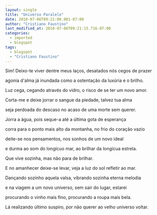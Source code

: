 ```yaml
---
layout: single
title: "Universo Paralelo"
date: 2010-07-06T09:21:00.001-07:00
author: "Cristiano Faustino"
last_modified_at: 2010-07-06T09:21:15.716-07:00
categories:
  - imported
  - blogspot
tags:
  - blogspot
  - "Cristiano Faustino"
---
```


Sim! Deixo-te viver dentre meus laços, desatados nós cegos de prazer

agonia d'alma já inundada como a ostentação da luxúria e o brilho.

Luz cega, cegando através do vidro, o risco de se ter um novo amor.

Corta-me e deixe jorrar o sangue da piedade, talvez tua alma

seja perdoada do descaso no acaso de uma morte sem querer.



Jorra a água, pois seque-a até a última gota de esperança

corra para o ponto mais alto da montanha, no frio do coração vazio

deite-se nos pensamentos, nos sonhos de um novo ideal

e durma ao som do longícuo mar, ao brilhar da longícua estrela.

Que vive sozinha, mas não para de brilhar.



E no amanhecer deixe-se levar, veja a luz do sol refletir ao mar.

Dançando sozinho aquela valsa, vibrando sozinha eterna melodia

e na viagem a um novo universo, sem sair do lugar, estarei

procurando o vinho mais fino, procurando a roupa mais bela.

Lá realizando último suspiro, por não querer ao velho universo voltar.